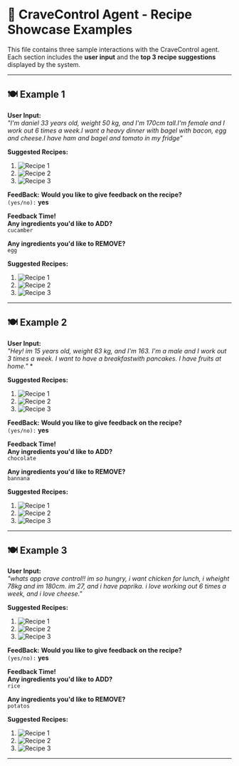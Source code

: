 # 🧠 CraveControl Agent - Recipe Showcase Examples

This file contains three sample interactions with the CraveControl agent.  
Each section includes the **user input** and the **top 3 recipe suggestions** displayed by the system.

---

## 🍽️ Example 1

**User Input:**  
*"I'm daniel 33 years old, weight 50 kg, and I'm 170cm tall.I'm female and I work out 6 times a week.I want a heavy dinner with bagel with bacon, egg and cheese.I have ham and bagel and tomato in my fridge"*

**Suggested Recipes:**

1. ![Recipe 1](./pics/example1_recipe1.png)
2. ![Recipe 2](./pics/example1_recipe2.png)
3. ![Recipe 3](./pics/example1_recipe3.png)

**FeedBack:**
**Would you like to give feedback on the recipe?**  
`(yes/no):` **yes**

**Feedback Time!**  
**Any ingredients you'd like to ADD?**  
`cucamber`

**Any ingredients you'd like to REMOVE?**  
`egg`

**Suggested Recipes:**

1. ![Recipe 1](./pics/feedback1ex1.png)
2. ![Recipe 2](./pics/feedback1ex2.png)
3. ![Recipe 3](./pics/feedback1ex3.png)

---

## 🍽️ Example 2

**User Input:**  
*"Hey! im 15 years old, weight 63 kg, and I'm 163. I'm a male and I work out 3 times a week. I want to have a breakfastwith pancakes. I have fruits at home."*
*

**Suggested Recipes:**

1. ![Recipe 1](./pics/example2_recipe1.png)
2. ![Recipe 2](./pics/example2_recipe2.png)
3. ![Recipe 3](./pics/example2_recipe3.png)

**FeedBack:**
**Would you like to give feedback on the recipe?**  
`(yes/no):` **yes**

**Feedback Time!**  
**Any ingredients you'd like to ADD?**  
`chocolate`

**Any ingredients you'd like to REMOVE?**  
`bannana`

**Suggested Recipes:**

1. ![Recipe 1](./pics/feedback2ex1.png)
2. ![Recipe 2](./pics/feedback2ex2.png)
3. ![Recipe 3](./pics/feedback2ex3.png)

---

## 🍽️ Example 3

**User Input:**  
*"whats app crave control!! im so hungry, i want chicken for lunch, i wheight 78kg and im 180cm. im 27, and i have paprika. i love working out 6 times a week, and i love cheese."*

**Suggested Recipes:**

1. ![Recipe 1](./pics/example3_recipe1.png)
2. ![Recipe 2](./pics/example3_recipe2.png)
3. ![Recipe 3](./pics/example3_recipe3.png)

**FeedBack:**
**Would you like to give feedback on the recipe?**  
`(yes/no):` **yes**

**Feedback Time!**  
**Any ingredients you'd like to ADD?**  
`rice`

**Any ingredients you'd like to REMOVE?**  
`potatos`

**Suggested Recipes:**

1. ![Recipe 1](./pics/feedback3ex1.png)
2. ![Recipe 2](./pics/feedback3ex2.png)
3. ![Recipe 3](./pics/feedback3ex3.png)
---
